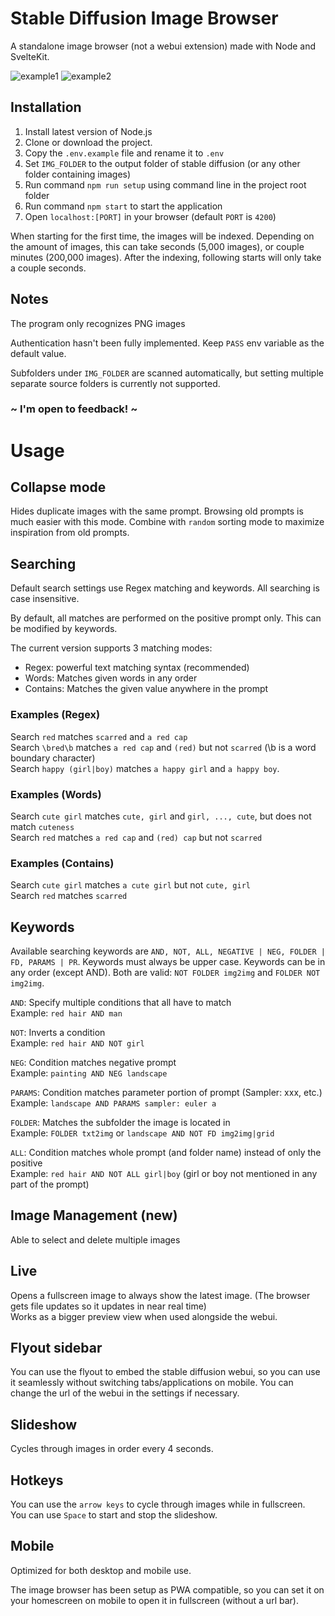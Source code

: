 # Stable Diffusion Image Browser

A standalone image browser (not a webui extension) made with Node and SvelteKit.

![example1](https://i.imgur.com/hcVQDZx.png)
![example2](https://i.imgur.com/963zv3L.png)

## Installation

1) Install latest version of Node.js
2) Clone or download the project.
3) Copy the `.env.example` file and rename it to `.env`
4) Set `IMG_FOLDER` to the output folder of stable diffusion (or any other folder containing images)
5) Run command `npm run setup` using command line in the project root folder
6) Run command `npm start` to start the application
7) Open `localhost:[PORT]` in your browser (default `PORT` is `4200`)

When starting for the first time, the images will be indexed. Depending on the amount of images, this can take seconds (5,000 images), or couple minutes (200,000 images). After the indexing, following starts will only take a couple seconds.

## Notes

The program only recognizes PNG images

Authentication hasn't been fully implemented. Keep `PASS` env variable as the default value.

Subfolders under `IMG_FOLDER` are scanned automatically, but setting multiple separate source folders is currently not supported.

### ~ I'm open to feedback! ~

# Usage
## Collapse mode
Hides duplicate images with the same prompt. Browsing old prompts is much easier with this mode. Combine with `random` sorting mode to maximize inspiration from old prompts.

## Searching

Default search settings use Regex matching and keywords. All searching is case insensitive.

By default, all matches are performed on the positive prompt only. This can be modified by keywords.

The current version supports 3 matching modes:
- Regex: powerful text matching syntax (recommended)
- Words: Matches given words in any order
- Contains: Matches the given value anywhere in the prompt

### Examples (Regex)
Search `red` matches `scarred` and `a red cap`  
Search `\bred\b` matches `a red cap` and `(red)` but not `scarred` (\b is a word boundary character)  
Search `happy (girl|boy)` matches `a happy girl` and `a happy boy`.

### Examples (Words)
Search `cute girl` matches `cute, girl` and `girl, ..., cute`, but does not match `cuteness`  
Search `red` matches `a red cap` and `(red) cap` but not `scarred`

### Examples (Contains)
Search `cute girl` matches `a cute girl` but not `cute, girl`  
Search `red` matches `scarred`

## Keywords

Available searching keywords are `AND, NOT, ALL, NEGATIVE | NEG, FOLDER | FD, PARAMS | PR`. Keywords must always be upper case. Keywords can be in any order (except AND). Both are valid: `NOT FOLDER img2img` and `FOLDER NOT img2img`.

`AND`: Specify multiple conditions that all have to match  
Example: `red hair AND man`

`NOT`: Inverts a condition  
Example: `red hair AND NOT girl`

`NEG`: Condition matches negative prompt  
Example: `painting AND NEG landscape`

`PARAMS`: Condition matches parameter portion of prompt (Sampler: xxx, etc.)  
Example: `landscape AND PARAMS sampler: euler a`

`FOLDER`: Matches the subfolder the image is located in  
Example: `FOLDER txt2img` or `landscape AND NOT FD img2img|grid`

`ALL`: Condition matches whole prompt (and folder name) instead of only the positive  
Example: `red hair AND NOT ALL girl|boy` (girl or boy not mentioned in any part of the prompt)

## Image Management (new)
Able to select and delete multiple images

## Live
Opens a fullscreen image to always show the latest image. (The browser gets file updates so it updates in near real time)  
Works as a bigger preview view when used alongside the webui.

## Flyout sidebar

You can use the flyout to embed the stable diffusion webui, so you can use it seamlessly without switching tabs/applications on mobile.
You can change the url of the webui in the settings if necessary.

## Slideshow
Cycles through images in order every 4 seconds.

## Hotkeys
You can use the `arrow keys` to cycle through images while in fullscreen.  
You can use `Space` to start and stop the slideshow.

## Mobile

Optimized for both desktop and mobile use.

The image browser has been setup as PWA compatible, so you can set it on your homescreen on mobile to open it in fullscreen (without a url bar).
